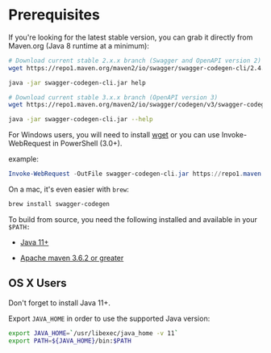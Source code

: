 # Prerequisites

If you're looking for the latest stable version, you can grab it directly from Maven.org (Java 8 runtime at a minimum):

```sh
# Download current stable 2.x.x branch (Swagger and OpenAPI version 2)
wget https://repo1.maven.org/maven2/io/swagger/swagger-codegen-cli/2.4.44/swagger-codegen-cli-2.4.44.jar -O swagger-codegen-cli.jar

java -jar swagger-codegen-cli.jar help

# Download current stable 3.x.x branch (OpenAPI version 3)
wget https://repo1.maven.org/maven2/io/swagger/codegen/v3/swagger-codegen-cli/3.0.65/swagger-codegen-cli-3.0.65.jar -O swagger-codegen-cli.jar

java -jar swagger-codegen-cli.jar --help
```

For Windows users, you will need to install [wget](http://gnuwin32.sourceforge.net/packages/wget.htm) or you can use Invoke-WebRequest in PowerShell (3.0+).

example:

```powershell
Invoke-WebRequest -OutFile swagger-codegen-cli.jar https://repo1.maven.org/maven2/io/swagger/swagger-codegen-cli/2.4.44/swagger-codegen-cli-2.4.44.jar
```

On a mac, it's even easier with `brew`:

```sh
brew install swagger-codegen
```

To build from source, you need the following installed and available in your `$PATH:`

- [Java 11+](http://java.oracle.com)

- [Apache maven 3.6.2 or greater](http://maven.apache.org/)

## OS X Users

Don't forget to install Java 11+.

Export `JAVA_HOME` in order to use the supported Java version:

```sh
export JAVA_HOME=`/usr/libexec/java_home -v 11`
export PATH=${JAVA_HOME}/bin:$PATH
```